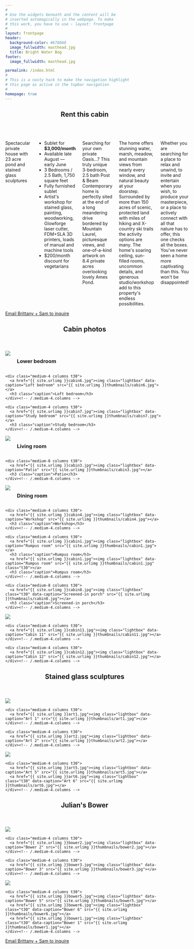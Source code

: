 ```yaml
---
#
# Use the widgets beneath and the content will be
# inserted automagically in the webpage. To make
# this work, you have to use › layout: frontpage
#
layout: frontpage
header:
  background-color: #6780A8
  image_fullwidth: masthead.jpg
  title: Bright Water Bog
footer:
  image_fullwidth: masthead.jpg

permalink: /index.html
#
# This is a nasty hack to make the navigation highlight
# this page as active in the topbar navigation
#
homepage: true
---
```


<article>
  <header> <span itemprop="name">
      <h1 class="row">Rent this cabin</h1>
    </span></header>
  
  <div class="row">
    <div class="medium-8 columns">
      <p class="teaser">Spectacular private house with 23 acre pond and stained glass sculptures</p>
      <ul>
        <li>Sublet for <b>$3,000/month</b></li>
        <li>Available late August — early June</li>
        <li>3 Bedrooms / 2.5 Bath, 1,750 square feet</li>
        <li>Fully furnished sublet</li>
        <li>Artist's workshop for stained glass, painting, woodworking, Glowforge laser cutter, FDM+SLA 3D printers, loads of manual
          and machine tools</li>
        <li>$200/month discount for vegetarians</li>
      </ul>
      <p>Searching for your own private Oasis...? This truly unique 3-bedroom, 2.5 bath Post & Beam Contemporary home is perfectly sited at the end of a long meandering drive bordered by Mountain Laurel, picturesque views, and one-of-a-kind artwork on 8.4 private acres overlooking lovely Ames Pond.</p>
      <p>The home offers stunning water, marsh, meadow, and mountain views from nearly every window, and natural beauty at your doorstep.  Surrounded by more than 150 acres of scenic, protected land with miles of hiking and X-country ski trails the activity options are many.  The home's soaring ceiling, sun-filled rooms, uncommon details, and generous studio/workshop add to this property's endless possibilities. </p>
      <p>Whether you are searching for a place to relax and unwind, to invite and entertain when you wish, to produce your masterpiece, or a place to actively connect with all that nature has to offer, this one checks all the boxes.  You've never seen a home more captivating than this.  You won't be disappointed!</p>
    </div><!-- /.medium-8.columns -->
    <div class="medium-4 columns">
      <img class="lightbox" class="" src="{{ site.urlimg }}cabin12.jpg" alt="">
      <img class="lightbox" class="t30" src="{{ site.urlimg }}cabin8.jpg" alt="">
      <img class="lightbox" class="t30" src="{{ site.urlimg }}cabin3.jpg" alt="">
    </div><!-- /.medium-4.columns -->
  </div>

  <div class="row t60 b60">
      <div class="small-12 text-center columns">
          <a class="button large radius" href="mailto:brightwaterbog@conesus.com?subject=Renting%20711%20Wendell&cc=brittany.janis@gmail.com">Email Brittany + Sam to inquire</a>
      </div><!-- /.small-12.columns -->
  </div><!-- /.row -->

</article>
<article>
  <header class="row"> <span itemprop="name">
      <h1>Cabin photos</h1>
    </span></header>

  <div class="row">
    <div class="medium-4 columns t30">
      <a href="{{ site.urlimg }}cabin5.jpg"><img class="lightbox" data-caption="Lower bedroom" src="{{ site.urlimg }}thumbnails/cabin5.jpg"></a>
      <h3 class="caption">Lower bedroom</h3>
    </div><!-- /.medium-4.columns -->

    <div class="medium-4 columns t30">
      <a href="{{ site.urlimg }}cabin6.jpg"><img class="lightbox" data-caption="Loft bedroom" src="{{ site.urlimg }}thumbnails/cabin6.jpg"></a>
      <h3 class="caption">Loft bedroom</h3>
    </div><!-- /.medium-4.columns -->

    <div class="medium-4 columns t30">
      <a href="{{ site.urlimg }}cabin7.jpg"><img class="lightbox" data-caption="Study bedroom" src="{{ site.urlimg }}thumbnails/cabin7.jpg"></a>
      <h3 class="caption">Study bedroom</h3>
    </div><!-- /.medium-4.columns -->

  </div><!-- /.row -->

  <div class="row">
    <div class="medium-4 columns t30">
      <a href="{{ site.urlimg }}cabin2.jpg"><img class="lightbox" data-caption="Living room" src="{{ site.urlimg }}thumbnails/cabin2.jpg"></a>
      <h3 class="caption">Living room</h3>
    </div><!-- /.medium-4.columns -->

    <div class="medium-8 columns t30">
      <a href="{{ site.urlimg }}cabin3.jpg"><img class="lightbox" data-caption="Patio" src="{{ site.urlimg }}thumbnails/cabin3.jpg"></a>
      <h3 class="caption">Patio</h3>
    </div><!-- /.medium-8.columns -->

  </div><!-- /.row -->

  <div class="row">
    <div class="medium-8 columns t30">
      <a href="{{ site.urlimg }}cabin9.jpg"><img class="lightbox" data-caption="Dining room" src="{{ site.urlimg }}thumbnails/cabin9.jpg"></a>
      <h3 class="caption">Dining room</h3>
    </div><!-- /.medium-4.columns -->

    <div class="medium-4 columns t30">
      <a href="{{ site.urlimg }}cabin4.jpg"><img class="lightbox" data-caption="Workshop" src="{{ site.urlimg }}thumbnails/cabin4.jpg"></a>
      <h3 class="caption">Workshop</h3>
    </div><!-- /.medium-4.columns -->

  </div><!-- /.row -->

  <div class="row">

    <div class="medium-4 columns t30">
      <a href="{{ site.urlimg }}cabin1.jpg"><img class="lightbox" data-caption="Rumpus room" src="{{ site.urlimg }}thumbnails/cabin1.jpg"></a>
      <h3 class="caption">Rumpus room</h3>
      <a href="{{ site.urlimg }}cabin1.jpg"><img class="lightbox" data-caption="Rumpus room" src="{{ site.urlimg }}thumbnails/cabin1.jpg" class="t30"></a>
      <h3 class="caption">Rumpus room</h3>
    </div><!-- /.medium-4.columns -->

    <div class="medium-8 columns t30">
      <a href="{{ site.urlimg }}cabin8.jpg"><img class="lightbox" class="t30" data-caption="Screened-in porch" src="{{ site.urlimg }}thumbnails/cabin8.jpg"></a>
      <h3 class="caption">Screened-in porch</h3>
    </div><!-- /.medium-4.columns -->

  </div><!-- /.row -->
  <div class="row">
    <div class="medium-4 columns t30">
      <a href="{{ site.urlimg }}cabin10.jpg"><img class="lightbox" data-caption="Cabin 10" src="{{ site.urlimg }}thumbnails/cabin10.jpg"></a>
    </div><!-- /.medium-4.columns -->

    <div class="medium-4 columns t30">
      <a href="{{ site.urlimg }}cabin11.jpg"><img class="lightbox" data-caption="Cabin 11" src="{{ site.urlimg }}thumbnails/cabin11.jpg"></a>
    </div><!-- /.medium-4.columns -->

    <div class="medium-4 columns t30">
      <a href="{{ site.urlimg }}cabin12.jpg"><img class="lightbox" data-caption="Cabin 12" src="{{ site.urlimg }}thumbnails/cabin12.jpg"></a>
    </div><!-- /.medium-4.columns -->

  </div><!-- /.row -->
</article>

<article>
  <header class="row"> <span itemprop="name">
      <h1>Stained glass sculptures</h1>
    </span></header>

  <div class="row">
    <div class="medium-4 columns t30">
      <a href="{{ site.urlimg }}art3.jpg"><img class="lightbox" data-caption="Art 3" src="{{ site.urlimg }}thumbnails/art3.jpg"></a>
    </div><!-- /.medium-4.columns -->

    <div class="medium-4 columns t30">
      <a href="{{ site.urlimg }}art1.jpg"><img class="lightbox" data-caption="Art 1" src="{{ site.urlimg }}thumbnails/art1.jpg"></a>
    </div><!-- /.medium-4.columns -->

    <div class="medium-4 columns t30">
      <a href="{{ site.urlimg }}art2.jpg"><img class="lightbox" data-caption="Art 2" src="{{ site.urlimg }}thumbnails/art2.jpg"></a>
    </div><!-- /.medium-4.columns -->

  </div><!-- /.row -->

  <div class="row">
    <div class="medium-8 columns t30">
      <a href="{{ site.urlimg }}art4.jpg"><img class="lightbox" data-caption="Art 4" src="{{ site.urlimg }}thumbnails/art4.jpg"></a>
    </div><!-- /.medium-8.columns -->

    <div class="medium-4 columns t30">
      <a href="{{ site.urlimg }}art5.jpg"><img class="lightbox" data-caption="Art 5" src="{{ site.urlimg }}thumbnails/art5.jpg"></a>
      <a href="{{ site.urlimg }}art6.jpg"><img class="lightbox" class="t30" data-caption="Art 6" src="{{ site.urlimg }}thumbnails/art6.jpg"></a>
    </div><!-- /.medium-4.columns -->

  </div><!-- /.row -->
</article>

<article>
  <header class="row"> <span itemprop="name">
      <h1>Julian's Bower</h1>
    </span></header>

  <div class="row">
    <div class="medium-4 columns t30">
      <a href="{{ site.urlimg }}bower7.jpg"><img class="lightbox" data-caption="Bower 7" src="{{ site.urlimg }}thumbnails/bower7.jpg"></a>
    </div><!-- /.medium-4.columns -->

    <div class="medium-4 columns t30">
      <a href="{{ site.urlimg }}bower2.jpg"><img class="lightbox" data-caption="Bower 2" src="{{ site.urlimg }}thumbnails/bower2.jpg"></a>
    </div><!-- /.medium-4.columns -->

    <div class="medium-4 columns t30">
      <a href="{{ site.urlimg }}bower3.jpg"><img class="lightbox" data-caption="Bower 3" src="{{ site.urlimg }}thumbnails/bower3.jpg"></a>
    </div><!-- /.medium-4.columns -->

  </div><!-- /.row -->

  <div class="row">
    <div class="medium-8 columns t30">
      <a href="{{ site.urlimg }}bower4.jpg"><img class="lightbox" data-caption="Bower 4" src="{{ site.urlimg }}thumbnails/bower4.jpg"></a>
    </div><!-- /.medium-8.columns -->

    <div class="medium-4 columns t30">
      <a href="{{ site.urlimg }}bower5.jpg"><img class="lightbox" data-caption="Bower 5" src="{{ site.urlimg }}thumbnails/bower5.jpg"></a>
      <a href="{{ site.urlimg }}bower6.jpg"><img class="lightbox" class="t30" data-caption="Bower 6" src="{{ site.urlimg }}thumbnails/bower6.jpg"></a>
      <a href="{{ site.urlimg }}bower1.jpg"><img class="lightbox" class="t30" data-caption="Bower 1" src="{{ site.urlimg }}thumbnails/bower1.jpg"></a>
    </div><!-- /.medium-4.columns -->

  </div><!-- /.row -->
</article>

<div class="row t60 b60">
    <div class="small-12 text-center columns">
        <a class="button large radius" href="mailto:brightwaterbog@conesus.com?subject=Renting%20711%20Wendell&cc=brittany.janis@gmail.com">Email Brittany + Sam to inquire</a>
    </div><!-- /.small-12.columns -->
</div><!-- /.row -->
